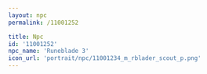 ```yaml
---
layout: npc
permalink: /11001252

title: Npc
id: '11001252'
npc_name: 'Runeblade 3'
icon_url: 'portrait/npc/11001234_m_rblader_scout_p.png'
---
```

